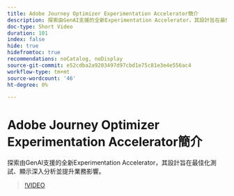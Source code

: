 ```yaml
---
title: Adobe Journey Optimizer Experimentation Accelerator簡介
description: 探索由GenAI支援的全新Experimentation Accelerator，其設計旨在最佳化測試、顯示深入分析並提升業務影響。
doc-type: Short Video
duration: 101
index: false
hide: true
hidefromtoc: true
recommendations: noCatalog, noDisplay
source-git-commit: e52cdba2a9203497d97cbd1e75c81e3e4e556ac4
workflow-type: tm+mt
source-wordcount: '46'
ht-degree: 0%

---
```



# Adobe Journey Optimizer Experimentation Accelerator簡介

探索由GenAI支援的全新Experimentation Accelerator，其設計旨在最佳化測試、顯示深入分析並提升業務影響。

<!-- 62_S531_3442531_100_introducing-the-adobe-journey-optimizer-experimentation-accelerator -->
>[!VIDEO](https://video.tv.adobe.com/v/3458230/?learn=on&enablevpops=true)
